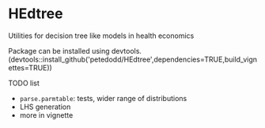 # HEdtree
Utilities for decision tree like models in health economics

Package can be installed using devtools. (devtools::install_github('petedodd/HEdtree',dependencies=TRUE,build_vignettes=TRUE))


TODO list
- `parse.parmtable`: tests, wider range of distributions
- LHS generation
- more in vignette

